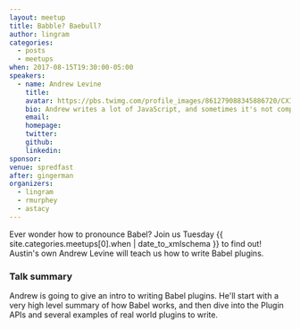 ```yaml
---
layout: meetup
title: Babble? Baebull?
author: lingram
categories:
  - posts
  - meetups
when: 2017-08-15T19:30:00-05:00
speakers:
  - name: Andrew Levine
    title:
    avatar: https://pbs.twimg.com/profile_images/861279088345886720/CXIp-EVR_400x400.jpg
    bio: Andrew writes a lot of JavaScript, and sometimes it's not completely awful. He's a Frontend Architect @magento & @BabelJS core team member. He ❤️ OSS.
    email:
    homepage:
    twitter:
    github:
    linkedin:
sponsor:
venue: spredfast
after: gingerman
organizers:
  - lingram
  - rmurphey
  - astacy
---
```


Ever wonder how to pronounce Babel? Join us Tuesday <x-date>{{ site.categories.meetups[0].when | date_to_xmlschema }}</x-date> to find out! Austin's own Andrew Levine will teach us how to write Babel plugins.

### Talk summary

Andrew is going to give an intro to writing Babel plugins. He'll start with a very high level summary of how Babel works, and then dive into the Plugin APIs and several examples of real world plugins to write.

